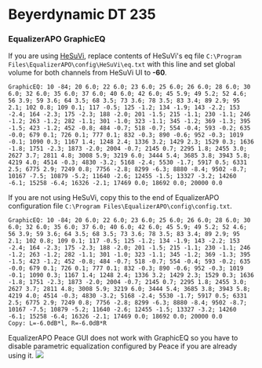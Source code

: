 # Beyerdynamic DT 235
### EqualizerAPO GraphicEQ
If you are using [HeSuVi](https://sourceforge.net/projects/hesuvi/), replace contents of HeSuVi's eq file `C:\Program Files\EqualizerAPO\config\HeSuVi\eq.txt` with this line and set global volume for both channels from HeSuVi UI to **-60**.
```
GraphicEQ: 10 -84; 20 6.0; 22 6.0; 23 6.0; 25 6.0; 26 6.0; 28 6.0; 30 6.0; 32 6.0; 35 6.0; 37 6.0; 40 6.0; 42 6.0; 45 5.9; 49 5.2; 52 4.6; 56 3.9; 59 3.6; 64 3.5; 68 3.5; 73 3.6; 78 3.5; 83 3.4; 89 2.9; 95 2.1; 102 0.8; 109 0.1; 117 -0.5; 125 -1.2; 134 -1.9; 143 -2.2; 153 -2.4; 164 -2.3; 175 -2.3; 188 -2.0; 201 -1.5; 215 -1.1; 230 -1.1; 246 -1.2; 263 -1.2; 282 -1.1; 301 -1.0; 323 -1.1; 345 -1.2; 369 -1.3; 395 -1.5; 423 -1.2; 452 -0.8; 484 -0.7; 518 -0.7; 554 -0.4; 593 -0.2; 635 -0.0; 679 0.1; 726 0.1; 777 0.1; 832 -0.3; 890 -0.6; 952 -0.3; 1019 -0.1; 1090 0.3; 1167 1.4; 1248 2.4; 1336 3.2; 1429 2.3; 1529 0.3; 1636 -1.8; 1751 -2.3; 1873 -2.0; 2004 -0.7; 2145 0.7; 2295 1.8; 2455 3.0; 2627 3.7; 2811 4.8; 3008 5.9; 3219 6.0; 3444 5.4; 3685 3.8; 3943 5.8; 4219 4.0; 4514 -0.3; 4830 -3.2; 5168 -2.4; 5530 -1.7; 5917 0.5; 6331 2.5; 6775 2.9; 7249 0.8; 7756 -2.8; 8299 -6.3; 8880 -8.4; 9502 -8.7; 10167 -7.5; 10879 -5.2; 11640 -2.6; 12455 -1.5; 13327 -3.2; 14260 -6.1; 15258 -6.4; 16326 -2.1; 17469 0.0; 18692 0.0; 20000 0.0
```
If you are not using HeSuVi, copy this to the end of EqualizerAPO configuration file `C:\Program Files\EqualizerAPO\config\config.txt`.
```
GraphicEQ: 10 -84; 20 6.0; 22 6.0; 23 6.0; 25 6.0; 26 6.0; 28 6.0; 30 6.0; 32 6.0; 35 6.0; 37 6.0; 40 6.0; 42 6.0; 45 5.9; 49 5.2; 52 4.6; 56 3.9; 59 3.6; 64 3.5; 68 3.5; 73 3.6; 78 3.5; 83 3.4; 89 2.9; 95 2.1; 102 0.8; 109 0.1; 117 -0.5; 125 -1.2; 134 -1.9; 143 -2.2; 153 -2.4; 164 -2.3; 175 -2.3; 188 -2.0; 201 -1.5; 215 -1.1; 230 -1.1; 246 -1.2; 263 -1.2; 282 -1.1; 301 -1.0; 323 -1.1; 345 -1.2; 369 -1.3; 395 -1.5; 423 -1.2; 452 -0.8; 484 -0.7; 518 -0.7; 554 -0.4; 593 -0.2; 635 -0.0; 679 0.1; 726 0.1; 777 0.1; 832 -0.3; 890 -0.6; 952 -0.3; 1019 -0.1; 1090 0.3; 1167 1.4; 1248 2.4; 1336 3.2; 1429 2.3; 1529 0.3; 1636 -1.8; 1751 -2.3; 1873 -2.0; 2004 -0.7; 2145 0.7; 2295 1.8; 2455 3.0; 2627 3.7; 2811 4.8; 3008 5.9; 3219 6.0; 3444 5.4; 3685 3.8; 3943 5.8; 4219 4.0; 4514 -0.3; 4830 -3.2; 5168 -2.4; 5530 -1.7; 5917 0.5; 6331 2.5; 6775 2.9; 7249 0.8; 7756 -2.8; 8299 -6.3; 8880 -8.4; 9502 -8.7; 10167 -7.5; 10879 -5.2; 11640 -2.6; 12455 -1.5; 13327 -3.2; 14260 -6.1; 15258 -6.4; 16326 -2.1; 17469 0.0; 18692 0.0; 20000 0.0
Copy: L=-6.0dB*l, R=-6.0dB*R
```
EqualizerAPO Peace GUI does not work with GraphicEQ so you have to disable parametric equalization configured by Peace if you are already using it.
![](https://raw.githubusercontent.com/jaakkopasanen/AutoEq/master/results/Sonoma%20Model%20One/innerfidelity/onear/Beyerdynamic%20DT%20235/Beyerdynamic%20DT%20235.png)
